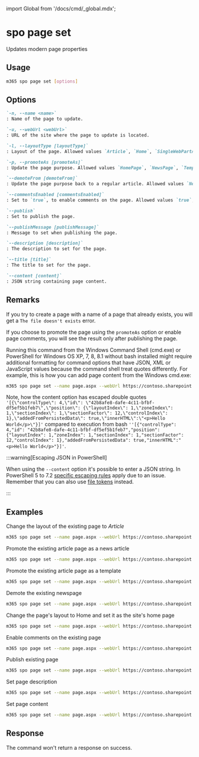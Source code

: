 <!-- DISCLAIMER: All secrets, passwords, and sensitive values in this document are examples only and not real credentials. -->
import Global from '/docs/cmd/_global.mdx';

# spo page set

Updates modern page properties

## Usage

```sh
m365 spo page set [options]
```

## Options

```md definition-list
`-n, --name <name>`
: Name of the page to update.

`-u, --webUrl <webUrl>`
: URL of the site where the page to update is located.

`-l, --layoutType [layoutType]`
: Layout of the page. Allowed values `Article`, `Home`, `SingleWebPartAppPage`, `RepostPage`, `HeaderlessSearchResults`, `Spaces`, `Topic`.

`-p, --promoteAs [promoteAs]`
: Update the page purpose. Allowed values `HomePage`, `NewsPage`, `Template`.

`--demoteFrom [demoteFrom]`
: Update the page purpose back to a regular article. Allowed values `NewsPage`.

`--commentsEnabled [commentsEnabled]`
: Set to `true`, to enable comments on the page. Allowed values `true`, `false`.

`--publish`
: Set to publish the page.

`--publishMessage [publishMessage]`
: Message to set when publishing the page.

`--description [description]`
: The description to set for the page.

`--title [title]`
: The title to set for the page.

`--content [content]`
: JSON string containing page content.
```

<Global />

## Remarks

If you try to create a page with a name of a page that already exists, you will get a `The file doesn't exists` error.

If you choose to promote the page using the `promoteAs` option or enable page comments, you will see the result only after publishing the page.

Running this command from the Windows Command Shell (cmd.exe) or PowerShell for Windows OS XP, 7, 8, 8.1 without bash installed might require additional formatting for command options that have JSON, XML or JavaScript values because the command shell treat quotes differently. For example, this is how you can add page content from the Windows cmd.exe:

```sh
m365 spo page set --name page.aspx --webUrl https://contoso.sharepoint.com/sites/a-team --content '[{\"controlType\": 4,\"id\": \"42b8afe8-dafe-4c11-bfbf-df5ef5b1feb7\",\"position\": {\"layoutIndex\": 1,\"zoneIndex\": 1,\"sectionIndex\": 1,\"sectionFactor\": 12,\"controlIndex\": 1},\"addedFromPersistedData\": true,\"innerHTML\":\"<p>Hello World</p>\"}]'
```

Note, how the content option has escaped double quotes `'[{\"controlType\": 4,\"id\": \"42b8afe8-dafe-4c11-bfbf-df5ef5b1feb7\",\"position\": {\"layoutIndex\": 1,\"zoneIndex\": 1,\"sectionIndex\": 1,\"sectionFactor\": 12,\"controlIndex\": 1},\"addedFromPersistedData\": true,\"innerHTML\":\"<p>Hello World</p>\"}]'` compared to execution from bash `''[{"controlType": 4,"id": "42b8afe8-dafe-4c11-bfbf-df5ef5b1feb7","position": {"layoutIndex": 1,"zoneIndex": 1,"sectionIndex": 1,"sectionFactor": 12,"controlIndex": 1},"addedFromPersistedData": true,"innerHTML":"<p>Hello World</p>"}]'`.

:::warning[Escaping JSON in PowerShell]

When using the `--content` option it's possible to enter a JSON string. In PowerShell 5 to 7.2 [specific escaping rules](./../../../user-guide/using-cli.mdx#escaping-double-quotes-in-powershell) apply due to an issue. Remember that you can also use [file tokens](./../../../user-guide/using-cli.mdx#EXAMPLE_SECRET_VALUE_PLACEHOLDER) instead.

:::

## Examples

Change the layout of the existing page to _Article_

```sh
m365 spo page set --name page.aspx --webUrl https://contoso.sharepoint.com/sites/a-team --layoutType Article
```

Promote the existing article page as a news article

```sh
m365 spo page set --name page.aspx --webUrl https://contoso.sharepoint.com/sites/a-team --promoteAs NewsPage
```

Promote the existing article page as a template

```sh
m365 spo page set --name page.aspx --webUrl https://contoso.sharepoint.com/sites/a-team --promoteAs Template
```

Demote the existing newspage

```sh
m365 spo page set --name page.aspx --webUrl https://contoso.sharepoint.com/sites/a-team --demoteFrom NewsPage
```

Change the page's layout to Home and set it as the site's home page

```sh
m365 spo page set --name page.aspx --webUrl https://contoso.sharepoint.com/sites/a-team --layoutType Home --promoteAs HomePage
```

Enable comments on the existing page

```sh
m365 spo page set --name page.aspx --webUrl https://contoso.sharepoint.com/sites/a-team --commentsEnabled true
```

Publish existing page

```sh
m365 spo page set --name page.aspx --webUrl https://contoso.sharepoint.com/sites/a-team --publish
```

Set page description

```sh
m365 spo page set --name page.aspx --webUrl https://contoso.sharepoint.com/sites/a-team --description "Description to add for the page"
```

Set page content

```sh
m365 spo page set --name page.aspx --webUrl https://contoso.sharepoint.com/sites/a-team --content '[{\"controlType\": 4,\"id\": \"42b8afe8-dafe-4c11-bfbf-df5ef5b1feb7\",\"position\": {\"layoutIndex\": 1,\"zoneIndex\": 1,\"sectionIndex\": 1,\"sectionFactor\": 12,\"controlIndex\": 1},\"addedFromPersistedData\": true,\"innerHTML\":\"<p>Hello World</p>\"}]'
```

## Response

The command won't return a response on success.
